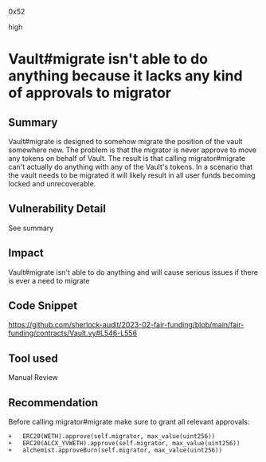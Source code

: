 0x52

high

# Vault#migrate isn't able to do anything because it lacks any kind of approvals to migrator

## Summary

Vault#migrate is designed to somehow migrate the position of the vault somewhere new. The problem is that the migrator is never approve to move any tokens on behalf of Vault. The result is that calling migrator#migrate can't actually do anything with any of the Vault's tokens. In a scenario that the vault needs to be migrated it will likely result in all user funds becoming locked and unrecoverable.

## Vulnerability Detail

See summary

## Impact

Vault#migrate isn't able to do anything and will cause serious issues if there is ever a need to migrate

## Code Snippet

https://github.com/sherlock-audit/2023-02-fair-funding/blob/main/fair-funding/contracts/Vault.vy#L546-L556

## Tool used

Manual Review

## Recommendation

Before calling migrator#migrate make sure to grant all relevant approvals:

    +   ERC20(WETH).approve(self.migrator, max_value(uint256))
    +   ERC20(ALCX_YVWETH).approve(self.migrator, max_value(uint256))
    +   alchemist.approveBurn(self.migrator, max_value(uint256))